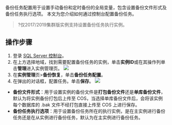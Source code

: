 备份任务配置用于设置手动备份和定时备份的全局变量，包含设置备份文件形式及备份任务执行选项。
本文为您介绍如何通过控制台配置备份任务。

>?仅2017/2019集群版实例支持设置备份任务执行实例。

## 操作步骤
1. 登录 [SQL Server 控制台](https://console.cloud.tencent.com/sqlserver)。
2. 在上方选择地域，找到需要配置备份任务的实例，单击**实例ID**或在其操作列单击**管理**进入实例管理页。
![](https://qcloudimg.tencent-cloud.cn/raw/3bb7a0be93f6fb3fa7879389c90b9876.png)
3. 在**实例管理**页>**备份恢复**，单击**备份任务配置**。
4. 在弹出的对话框，配置任务。单击**保存**。
![](https://qcloudimg.tencent-cloud.cn/raw/0f7f0f3842564191aeb8f395630b5038.png)
- **备份文件形式**：用于设置实例的备份文件是**打包备份文件**还是**单库备份文件**，默认为将实例备份打包后上传至 COS，当选择单库备份文件后，会将该实例每个数据库的 .bak 文件不经打包直接上传至 COS 上进行保存。
- **备份任务执行选项**：用于设置备份任务所在的执行实例，是在主实例进行备份任务还是在从实例进行备份任务，默认为在主实例进行备份任务。
